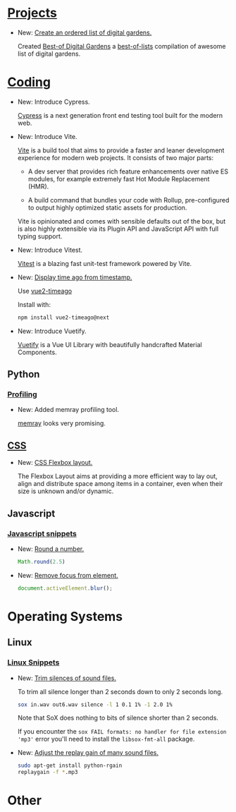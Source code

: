 # [Projects](projects.md)

* New: [Create an ordered list of digital gardens.](projects.md#create-an-ordered-list-of-digital-gardens)

    Created [Best-of Digital Gardens](https://github.com/lyz-code/best-of-digital-gardens) a [best-of-lists](https://github.com/best-of-lists/best-of) compilation of awesome list of digital gardens.

# [Coding](vuetify.md)

* New: Introduce Cypress.

    [Cypress](https://www.cypress.io/) is a next generation front end testing tool
    built for the modern web.

* New: Introduce Vite.

    [Vite](https://vitejs.dev/guide/) is a build tool that aims to provide a faster
    and leaner development experience for modern web projects. It consists of two
    major parts:
    
    * A dev server that provides rich feature enhancements over native ES modules,
        for example extremely fast Hot Module Replacement (HMR).
    
    * A build command that bundles your code with Rollup, pre-configured to output
        highly optimized static assets for production.
    
    Vite is opinionated and comes with sensible defaults out of the box, but is also
    highly extensible via its Plugin API and JavaScript API with full typing
    support.

* New: Introduce Vitest.

    [Vitest](https://vitest.dev/) is a blazing fast unit-test framework powered by
    Vite.

* New: [Display time ago from timestamp.](vue_snippets.md#display-time-ago-from-timestamp)

    Use [vue2-timeago](https://vue2-timeago.netlify.app/guide/timeago/timeago.html)
    
    Install with:
    
    ```bash
    npm install vue2-timeago@next
    ```

* New: Introduce Vuetify.

    [Vuetify](https://vuetifyjs.com/en/) is a Vue UI Library with beautifully
    handcrafted Material Components.
    

## Python

### [Profiling](python_profiling.md)

* New: Added memray profiling tool.

    [memray](https://bloomberg.github.io/memray/) looks very promising.

## [CSS](css.md)

* New: [CSS Flexbox layout.](css.md#flexbox-layout)

    The Flexbox Layout aims at providing a more efficient way to lay out, align and
    distribute space among items in a container, even when their size is unknown
    and/or dynamic.

## Javascript

### [Javascript snippets](javascript_snippets.md)

* New: [Round a number.](javascript_snippets.md#round-a-number)

    ```javascript
    Math.round(2.5)
    ```

* New: [Remove focus from element.](javascript_snippets.md#remove-focus-from-element)

    ```javascript
    document.activeElement.blur();
    ```

# Operating Systems

## Linux

### [Linux Snippets](linux_snippets.md)

* New: [Trim silences of sound files.](linux_snippets.md#trim-silences-of-sound-files)

    To trim all silence longer than 2 seconds down to only 2 seconds long.
    
    ```bash
    sox in.wav out6.wav silence -l 1 0.1 1% -1 2.0 1%
    ```
    
    Note that SoX does nothing to bits of silence shorter than 2 seconds.
    
    If you encounter the `sox FAIL formats: no handler for file extension 'mp3'`
    error  you'll need to install the `libsox-fmt-all` package.

* New: [Adjust the replay gain of many sound files.](linux_snippets.md#adjust-the-replay-gain-of-many-sound-files)

    ```bash
    sudo apt-get install python-rgain
    replaygain -f *.mp3
    ```

# Other

